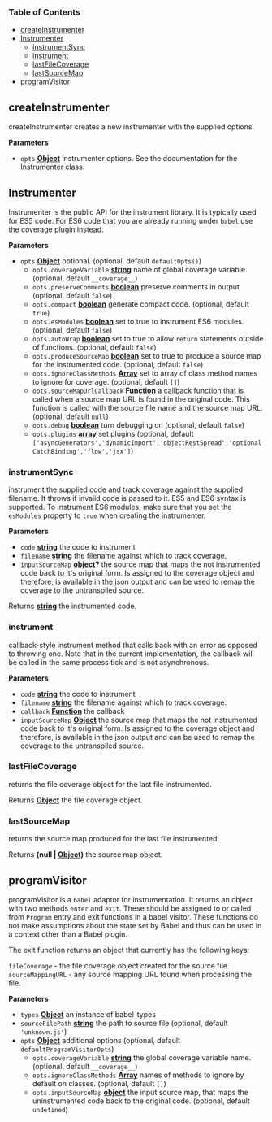 <!-- Generated by documentation.js. Update this documentation by updating the source code. -->

### Table of Contents

-   [createInstrumenter][1]
-   [Instrumenter][2]
    -   [instrumentSync][3]
    -   [instrument][4]
    -   [lastFileCoverage][5]
    -   [lastSourceMap][6]
-   [programVisitor][7]

## createInstrumenter

createInstrumenter creates a new instrumenter with the
supplied options.

**Parameters**

-   `opts` **[Object][8]** instrumenter options. See the documentation
    for the Instrumenter class.

## Instrumenter

Instrumenter is the public API for the instrument library.
It is typically used for ES5 code. For ES6 code that you
are already running under `babel` use the coverage plugin
instead.

**Parameters**

-   `opts` **[Object][8]** optional. (optional, default `defaultOpts()`)
    -   `opts.coverageVariable` **[string][9]** name of global coverage variable. (optional, default `__coverage__`)
    -   `opts.preserveComments` **[boolean][10]** preserve comments in output (optional, default `false`)
    -   `opts.compact` **[boolean][10]** generate compact code. (optional, default `true`)
    -   `opts.esModules` **[boolean][10]** set to true to instrument ES6 modules. (optional, default `false`)
    -   `opts.autoWrap` **[boolean][10]** set to true to allow `return` statements outside of functions. (optional, default `false`)
    -   `opts.produceSourceMap` **[boolean][10]** set to true to produce a source map for the instrumented code. (optional, default `false`)
    -   `opts.ignoreClassMethods` **[Array][11]** set to array of class method names to ignore for coverage. (optional, default `[]`)
    -   `opts.sourceMapUrlCallback` **[Function][12]** a callback function that is called when a source map URL
            is found in the original code. This function is called with the source file name and the source map URL. (optional, default `null`)
    -   `opts.debug` **[boolean][10]** turn debugging on (optional, default `false`)
    -   `opts.plugins` **[array][11]** set plugins (optional, default `['asyncGenerators','dynamicImport','objectRestSpread','optionalCatchBinding','flow','jsx']`)

### instrumentSync

instrument the supplied code and track coverage against the supplied
filename. It throws if invalid code is passed to it. ES5 and ES6 syntax
is supported. To instrument ES6 modules, make sure that you set the
`esModules` property to `true` when creating the instrumenter.

**Parameters**

-   `code` **[string][9]** the code to instrument
-   `filename` **[string][9]** the filename against which to track coverage.
-   `inputSourceMap` **[object][8]?** the source map that maps the not instrumented code back to it's original form.
    Is assigned to the coverage object and therefore, is available in the json output and can be used to remap the
    coverage to the untranspiled source.

Returns **[string][9]** the instrumented code.

### instrument

callback-style instrument method that calls back with an error
as opposed to throwing one. Note that in the current implementation,
the callback will be called in the same process tick and is not asynchronous.

**Parameters**

-   `code` **[string][9]** the code to instrument
-   `filename` **[string][9]** the filename against which to track coverage.
-   `callback` **[Function][12]** the callback
-   `inputSourceMap` **[Object][8]** the source map that maps the not instrumented code back to it's original form.
    Is assigned to the coverage object and therefore, is available in the json output and can be used to remap the
    coverage to the untranspiled source.

### lastFileCoverage

returns the file coverage object for the last file instrumented.

Returns **[Object][8]** the file coverage object.

### lastSourceMap

returns the source map produced for the last file instrumented.

Returns **(null | [Object][8])** the source map object.

## programVisitor

programVisitor is a `babel` adaptor for instrumentation.
It returns an object with two methods `enter` and `exit`.
These should be assigned to or called from `Program` entry and exit functions
in a babel visitor.
These functions do not make assumptions about the state set by Babel and thus
can be used in a context other than a Babel plugin.

The exit function returns an object that currently has the following keys:

`fileCoverage` - the file coverage object created for the source file.
`sourceMappingURL` - any source mapping URL found when processing the file.

**Parameters**

-   `types` **[Object][8]** an instance of babel-types
-   `sourceFilePath` **[string][9]** the path to source file (optional, default `'unknown.js'`)
-   `opts` **[Object][8]** additional options (optional, default `defaultProgramVisitorOpts`)
    -   `opts.coverageVariable` **[string][9]** the global coverage variable name. (optional, default `__coverage__`)
    -   `opts.ignoreClassMethods` **[Array][11]** names of methods to ignore by default on classes. (optional, default `[]`)
    -   `opts.inputSourceMap` **[object][8]** the input source map, that maps the uninstrumented code back to the
        original code. (optional, default `undefined`)

[1]: #createinstrumenter

[2]: #instrumenter

[3]: #instrumentsync

[4]: #instrument

[5]: #lastfilecoverage

[6]: #lastsourcemap

[7]: #programvisitor

[8]: https://developer.mozilla.org/docs/Web/JavaScript/Reference/Global_Objects/Object

[9]: https://developer.mozilla.org/docs/Web/JavaScript/Reference/Global_Objects/String

[10]: https://developer.mozilla.org/docs/Web/JavaScript/Reference/Global_Objects/Boolean

[11]: https://developer.mozilla.org/docs/Web/JavaScript/Reference/Global_Objects/Array

[12]: https://developer.mozilla.org/docs/Web/JavaScript/Reference/Statements/function
